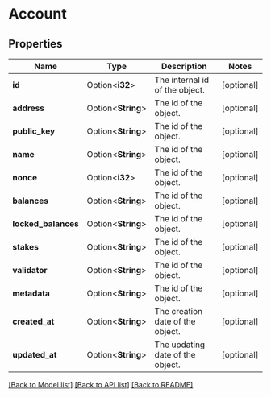 # Account

## Properties

Name | Type | Description | Notes
------------ | ------------- | ------------- | -------------
**id** | Option<**i32**> | The internal id of the object. | [optional]
**address** | Option<**String**> | The id of the object. | [optional]
**public_key** | Option<**String**> | The id of the object. | [optional]
**name** | Option<**String**> | The id of the object. | [optional]
**nonce** | Option<**i32**> | The id of the object. | [optional]
**balances** | Option<**String**> | The id of the object. | [optional]
**locked_balances** | Option<**String**> | The id of the object. | [optional]
**stakes** | Option<**String**> | The id of the object. | [optional]
**validator** | Option<**String**> | The id of the object. | [optional]
**metadata** | Option<**String**> | The id of the object. | [optional]
**created_at** | Option<**String**> | The creation date of the object. | [optional]
**updated_at** | Option<**String**> | The updating date of the object. | [optional]

[[Back to Model list]](../README.md#documentation-for-models) [[Back to API list]](../README.md#documentation-for-api-endpoints) [[Back to README]](../README.md)


